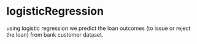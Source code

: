 # logisticRegression
using logistic regression we predict the loan outcomes (to issue or reject the loan) from bank customer dataset. 

